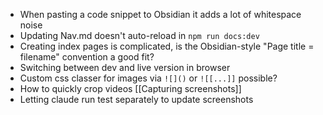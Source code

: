 * When pasting a code snippet to Obsidian it adds a lot of whitespace noise
* Updating Nav.md doesn't auto-reload in `npm run docs:dev`
* Creating index pages is complicated, is the Obsidian-style "Page title = filename" convention a good fit?
* Switching between dev and live version in browser
* Custom css classer for images via `![]()` or `![[...]]`  possible?
* How to quickly crop videos [[Capturing screenshots]]
* Letting claude run test separately to update screenshots
